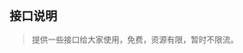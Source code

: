 ## 接口说明

> 提供一些接口给大家使用，免费，资源有限，暂时不限流。



<script>
  new Vue({
    el: '#sidebar',
    data: {
        api: '关键字统计'
    },
    created() {
        fetch('https://api.imjcker.com:1314/sys/menu')
          .then(response => response.json())
          .then(result => {
            document.getElementById('sidebar').innerHTML = marked.parse(result.data);
          })
          .catch(err => console.log(err));
      }
  })
</script>

